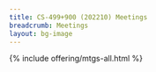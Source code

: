 ```yaml
---
title: CS-499+900 (202210) Meetings
breadcrumb: Meetings
layout: bg-image
---
```

{% include offering/mtgs-all.html %}
